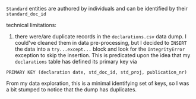 `Standard` entities are authored by individuals and can be identified by their `standard_doc_id`

technical limitations:

1. there were/are duplicate records in the `declarations.csv` data dump. I could've cleaned them in data pre-processing, but I decided to `INSERT` the data into a `try...except...` block and look for the `IntegrityError` exception to skip the insertion. This is predicated upon the idea that my `declarations` table has defined its primary key via
```
PRIMARY KEY (declaration date, std_doc_id, std_proj, publication_nr)
```
From my data exploration, this is a minimal identifying set of keys, so I was a bit stumped to notice that the dump has duplicates.
